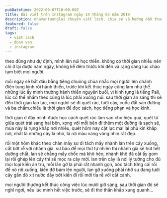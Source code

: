 ```yaml
---
pubDatetime: 2022-09-07T10:00:00Z
title: Bài viết trên Instagram ngày 14 tháng 03 năm 2019
description: nhavantuonglai chuyên viết lách, chia sẻ và hướng dẫn thuần thục khi thực hành viết lách qua những bài chia sẻ trên Instagram chính thức.
featured: false
draft: false
tags:
  - viet lach
  - doan van
  - instagram
---
```


theo đúng như dự định, mình lên núi học thiền. không có thời gian nhiều nên chỉ ở lại được năm ngày, không kể đêm trước khi đến và rạng sáng lúc chào tạm biệt mọi người.

mỗi ngày sẽ bắt đầu bằng tiếng chuông chùa nhắc mọi người lên chánh điện tụng kinh rồi hành thiền, trước khi kết thúc ngày cũng làm như thế. những lúc ấy mình thường hành thiền nguyên buổi, vì kinh tụng là tiếng Pali, lúc có thể nhẩm theo cũng là lúc phải xuống núi. sau thời gian ăn sáng thì sẽ đến thời gian lao tác, mọi người sẽ đi quét rác, tưới cây, cuốc đất san đường và ba chấm.chiều là thời gian để đọc sách, học tiếng phạn và học kinh.

thời gian ở đây mình được học cách quét rác làm sao cho hiệu quả, quét từ giữa quét trải sang hai bên, xong với mỗi bên đi thêm một đường là sạch sẽ, mùa này lá rụng khắp nơi nhiều, quét hôm nay cật lực mai lại phủ kín khắp nơi, nhất là những cây lá nhỏ, lá rơi màu vàng vàng nhìn rất đẹp.

rồi một hôm khác theo chân mấy sư đi tách mấy nhành lan trên cây xuống, cắt bớt rễ với nhành già. sư bảo để mọi thứ tự nhiên thì nhành già sẽ hút hết dưỡng chất, lan sẽ chẳng mấy chốc mà khô héo, nhành khô đã cắt ấy gom lại rồi ghép lên cây thì sẽ mọc ra cây mới. lan trên cây là nơi lý tưởng cho đủ mọi loại kiến an trú, mỗi lần gỡ là phải rất nhanh gọn, bóc tách từng cái rồi để nó rơi xuống, kiến đỡ bám lên người, lan gỡ xuống phải nhờ sư đang tưới cây gần đó xịt nước đẩy bớt kiến đi rồi mới tỉa rễ với cắt cành.

mọi người thường kết thúc công việc lúc mười giờ sáng, sau thời gian đó sẽ nghỉ ngơi, nếu lúc mình hết việc trước, sẽ đi thơ thẩn khắp xung quanh…
